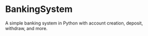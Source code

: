 # BankingSystem
A simple banking system in Python with account creation, deposit, withdraw, and more.
